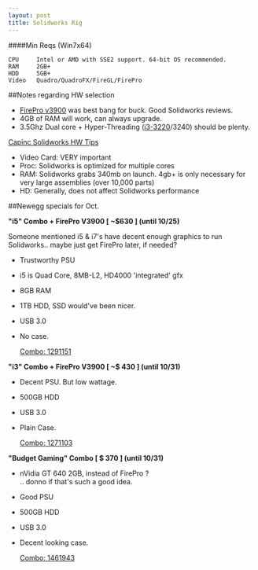 ```yaml
---
layout: post
title: Solidworks Rig
---
```

####Min Reqs (Win7x64)
    
    CPU     Intel or AMD with SSE2 support. 64-bit OS recommended.
    RAM     2GB+
    HDD     5GB+
    Video   Quadro/QuadroFX/FireGL/FirePro

##Notes regarding HW selection

+ [FirePro v3900](http://www.newegg.com/Product/Product.aspx?Item=N82E16814195112) was best bang for buck. Good Solidworks reviews.
+ 4GB of RAM will work, can always upgrade.
+ 3.5Ghz Dual core + Hyper-Threading ([i3-3220](http://www.newegg.com/Product/Product.aspx?Item=N82E16819116775)/3240) should be plenty.

[Capinc Solidworks HW Tips](http://www.capinc.com/support/tips/solidworks-tech-tips-hardware)

+ Video Card: VERY important
+ Proc: Solidworks is optimized for multiple cores
+ RAM:
  Solidworks grabs 340mb on launch.
  4gb+ is only necessary for very large assemblies (over 10,000 parts)
+ HD: Generally, does not affect Solidworks performance

##Newegg specials for Oct.

**"i5" Combo + FirePro V3900 [ ~$630 ] (until 10/25)**

Someone mentioned i5 & i7's have decent enough graphics to run Solidworks.. maybe just get FirePro later, if needed?  

+ Trustworthy PSU
+ i5 is Quad Core, 8MB-L2, HD4000 'integrated' gfx
+ 8GB RAM
+ 1TB HDD, SSD would've been nicer.
+ USB 3.0
+ No case.

    [Combo: 1291151](http://www.newegg.com/Product/ComboBundleDetails.aspx?ItemList=Combo.1291151)

**"i3" Combo + FirePro V3900 [ ~$ 430 ] (until 10/31)**

+ Decent PSU. But low wattage.
+ 500GB HDD
+ USB 3.0
+ Plain Case.

    [Combo: 1271103](http://www.newegg.com/Product/ComboBundleDetails.aspx?ItemList=Combo.1271103)

**"Budget Gaming" Combo [ $ 370 ] (until 10/31)**

+ nVidia GT 640 2GB, instead of FirePro ?  
    .. donno if that's such a good idea.
+ Good PSU
+ 500GB HDD
+ USB 3.0
+ Decent looking case.

    [Combo: 1461943](http://www.newegg.com/Product/ComboBundleDetails.aspx?ItemList=Combo.1461943)


